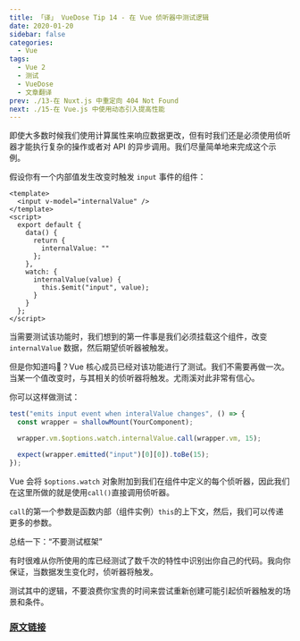 ```yaml
---
title: 「译」 VueDose Tip 14 - 在 Vue 侦听器中测试逻辑
date: 2020-01-20
sidebar: false
categories:
  - Vue
tags:
  - Vue 2
  - 测试
  - VueDose
  - 文章翻译
prev: ./13-在 Nuxt.js 中重定向 404 Not Found
next: ./15-在 Vue.js 中使用动态引入提高性能
---
```


即使大多数时候我们使用计算属性来响应数据更改，但有时我们还是必须使用侦听器才能执行复杂的操作或者对 API 的异步调用。我们尽量简单地来完成这个示例。

假设你有一个内部值发生改变时触发 `input` 事件的组件：

```vue
<template>
  <input v-model="internalValue" />
</template>
<script>
  export default {
    data() {
      return {
        internalValue: ""
      };
    },
    watch: {
      internalValue(value) {
        this.$emit("input", value);
      }
    }
  };
</script>
```

当需要测试该功能时，我们想到的第一件事是我们必须挂载这个组件，改变 `internalValue` 数据，然后期望侦听器被触发。

但是你知道吗？Vue 核心成员已经对该功能进行了测试。我们不需要再做一次。当某一个值改变时，与其相关的侦听器将触发。尤雨溪对此非常有信心。

你可以这样做测试：

```js
test("emits input event when interalValue changes", () => {
  const wrapper = shallowMount(YourComponent);

  wrapper.vm.$options.watch.internalValue.call(wrapper.vm, 15);

  expect(wrapper.emitted("input")[0][0]).toBe(15);
});
```

Vue 会将 `$options.watch` 对象附加到我们在组件中定义的每个侦听器，因此我们在这里所做的就是使用`call()`直接调用侦听器。

`call`的第一个参数是函数内部（组件实例）`this`的上下文，然后，我们可以传递更多的参数。

总结一下：“不要测试框架”

有时很难从你所使用的库已经测试了数千次的特性中识别出你自己的代码。我向你保证，当数据发生变化时，侦听器将触发。

测试其中的逻辑，不要浪费你宝贵的时间来尝试重新创建可能引起侦听器触发的场景和条件。

### [原文链接](https://vuedose.tips/tips/testing-logic-inside-a-vue-js-watcher)
